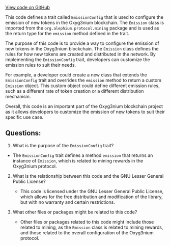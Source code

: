 [View code on GitHub](https://github.com/alephium/alephium/protocol/src/main/scala/org/alephium/protocol/config/EmissionConfig.scala)

This code defines a trait called `EmissionConfig` that is used to configure the emission of new tokens in the Oxyg3nium blockchain. The `Emission` class is imported from the `org.alephium.protocol.mining` package and is used as the return type for the `emission` method defined in the trait.

The purpose of this code is to provide a way to configure the emission of new tokens in the Oxyg3nium blockchain. The `Emission` class defines the rules for how new tokens are created and distributed in the network. By implementing the `EmissionConfig` trait, developers can customize the emission rules to suit their needs.

For example, a developer could create a new class that extends the `EmissionConfig` trait and overrides the `emission` method to return a custom `Emission` object. This custom object could define different emission rules, such as a different rate of token creation or a different distribution mechanism.

Overall, this code is an important part of the Oxyg3nium blockchain project as it allows developers to customize the emission of new tokens to suit their specific use case.
## Questions: 
 1. What is the purpose of the `EmissionConfig` trait?
   - The `EmissionConfig` trait defines a method `emission` that returns an instance of `Emission`, which is related to mining rewards in the Oxyg3nium protocol.

2. What is the relationship between this code and the GNU Lesser General Public License?
   - This code is licensed under the GNU Lesser General Public License, which allows for the free distribution and modification of the library, but with no warranty and certain restrictions.

3. What other files or packages might be related to this code?
   - Other files or packages related to this code might include those related to mining, as the `Emission` class is related to mining rewards, and those related to the overall configuration of the Oxyg3nium protocol.
